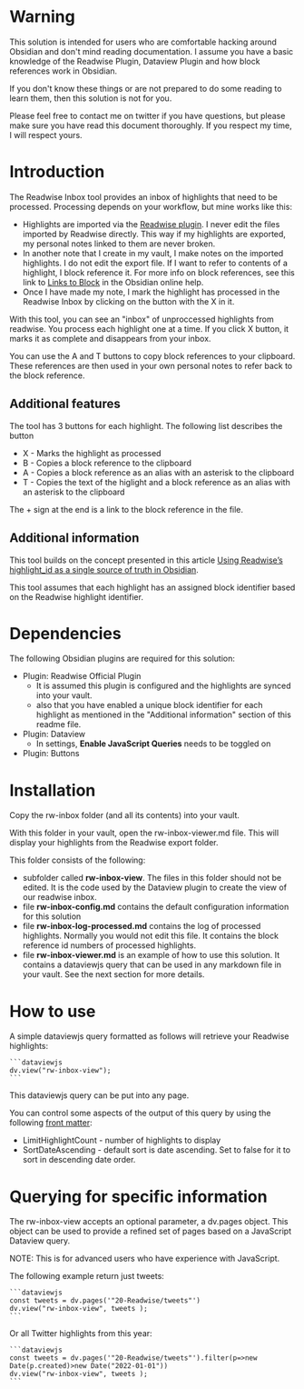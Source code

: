 # Warning
This solution is intended for users who are comfortable hacking around Obsidian and don't mind reading documentation. I assume you have a basic knowledge of the Readwise Plugin, Dataview Plugin and how block references work in Obsidian.

If you don't know these things or are not prepared to do some reading to learn them, then this solution is not for you.

Please feel free to contact me on twitter if you have questions, but please make sure you have read this document thoroughly. If you respect my time, I will respect yours.

# Introduction
The Readwise Inbox tool provides an inbox of highlights that need to be processed. Processing depends on your workflow, but mine works like this:
- Highlights are imported via the [Readwise plugin](https://github.com/readwiseio/obsidian-readwise). I never edit the files imported by Readwise directly. This way if my highlights are exported, my personal notes linked to them are never broken.
- In another note that I create in my vault, I make notes on the imported highlights. I do not edit the export file. If I want to refer to contents of a highlight, I block reference it. For more info on block references, see this link to [Links to Block](https://help.obsidian.md/How+to/Link+to+blocks) in the Obsidian online help.
- Once I have made my note, I mark the highlight has processed in the Readwise Inbox by clicking on the button with the X in it.

With this tool, you can see an "inbox" of unproccessed highlights from readwise. You process each highlight one at a time. If you click X button, it marks it as complete and disappears from your inbox.

You can use the A and T buttons to copy block references to your clipboard. These references are then used in your own personal notes to refer back to the block reference.

## Additional features
The tool has 3 buttons for each highlight. The following list describes the button
- X - Marks the highlight as processed
- B - Copies a block reference to the clipboard
- A - Copies a block reference as an alias with an asterisk to the clipboard
- T - Copies the text of the higlight and a block reference as an alias with an asterisk to the clipboard

The + sign at the end is a link to the block reference in the file.

## Additional information
This tool builds on the concept presented in this article [Using Readwise’s highlight_id as a single source of truth in Obsidian](https://tfthacker.medium.com/using-readwises-highlight-id-as-a-single-source-of-truth-in-obsidian-b1de98a8b87c).

This tool assumes that each highlight has an assigned block identifier based on the Readwise highlight identifier.

# Dependencies
The following Obsidian plugins are required for this solution:
- Plugin: Readwise Official Plugin 
  - It is assumed this plugin is configured and the highlights are synced into your vault.
  - also that you have enabled a unique block identifier for each highlight as mentioned in the "Additional information" section of this readme file.
- Plugin: Dataview
  - In settings, **Enable JavaScript Queries** needs to be toggled on
- Plugin: Buttons

# Installation
Copy the rw-inbox folder (and all its contents) into your vault. 

With this folder in your vault, open the rw-inbox-viewer.md file. This will display your highlights from the Readwise export folder. 

This folder consists of the following:
- subfolder called **rw-inbox-view**. The files in this folder should not be edited. It is the code used by the Dataview plugin to create the view of our readwise inbox.
- file **rw-inbox-config.md** contains the default configuration information for this solution
- file **rw-inbox-log-processed.md** contains the log of processed highlights. Normally you would not edit this file. It contains the block reference id numbers of processed highlights.
- file **rw-inbox-viewer.md** is an example of how to use this solution. It contains a dataviewjs query that can be used in any markdown file in your vault. See the next section for more details.

# How to use
A simple dataviewjs query formatted as follows will retrieve your Readwise highlights:

~~~
```dataviewjs
dv.view("rw-inbox-view");
```
~~~

This dataviewjs query can be put into any page. 

You can control some aspects of the output of this query by using the following [front matter](https://help.obsidian.md/Advanced+topics/YAML+front+matter):

- LimitHighlightCount - number of highlights to display
- SortDateAscending - default sort is date ascending. Set to false for it to sort in descending date order.

# Querying for specific information
The rw-inbox-view accepts an optional parameter, a dv.pages object. This object can be used to provide a refined set of pages based on a JavaScript Dataview query. 

NOTE: This is for advanced users who have experience with JavaScript.

The following example return just tweets:

~~~
```dataviewjs
const tweets = dv.pages('"20-Readwise/tweets"')
dv.view("rw-inbox-view", tweets );
```
~~~

Or all Twitter highlights from this year:

~~~
```dataviewjs
const tweets = dv.pages('"20-Readwise/tweets"').filter(p=>new Date(p.created)>new Date("2022-01-01"))
dv.view("rw-inbox-view", tweets );
```
~~~
